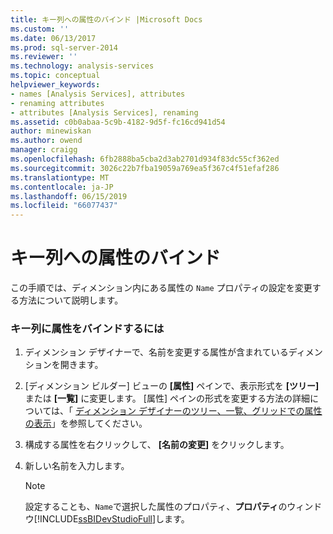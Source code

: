 ```yaml
---
title: キー列への属性のバインド |Microsoft Docs
ms.custom: ''
ms.date: 06/13/2017
ms.prod: sql-server-2014
ms.reviewer: ''
ms.technology: analysis-services
ms.topic: conceptual
helpviewer_keywords:
- names [Analysis Services], attributes
- renaming attributes
- attributes [Analysis Services], renaming
ms.assetid: c0b0abaa-5c9b-4182-9d5f-fc16cd941d54
author: minewiskan
ms.author: owend
manager: craigg
ms.openlocfilehash: 6fb2888ba5cba2d3ab2701d934f83dc55cf362ed
ms.sourcegitcommit: 3026c22b7fba19059a769ea5f367c4f51efaf286
ms.translationtype: MT
ms.contentlocale: ja-JP
ms.lasthandoff: 06/15/2019
ms.locfileid: "66077437"
---
```

# <a name="bind-an-attribute-to-a-key-column"></a>キー列への属性のバインド
  この手順では、ディメンション内にある属性の `Name` プロパティの設定を変更する方法について説明します。  
  
### <a name="to-bind-an-attribute-to-a-key-column"></a>キー列に属性をバインドするには  
  
1.  ディメンション デザイナーで、名前を変更する属性が含まれているディメンションを開きます。  
  
2.  [ディメンション ビルダー] ビューの **[属性]** ペインで、表示形式を **[ツリー]** または **[一覧]** に変更します。 [属性] ペインの形式を変更する方法の詳細については、「 [ディメンション デザイナーのツリー、一覧、グリッドでの属性の表示](view-attributes-in-dimension-designer.md)」を参照してください。  
  
3.  構成する属性を右クリックして、 **[名前の変更]** をクリックします。  
  
4.  新しい名前を入力します。  
  
    > [!NOTE]  
    >  設定することも、`Name`で選択した属性のプロパティ、**プロパティ**のウィンドウ[!INCLUDE[ssBIDevStudioFull](../../includes/ssbidevstudiofull-md.md)]します。  
  
  
